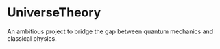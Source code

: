 # UniverseTheory
An ambitious project to bridge the gap between quantum mechanics and classical physics.
